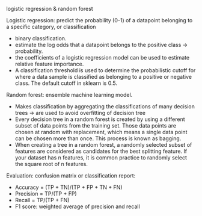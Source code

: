 logistic regression & random forest


Logistic regression: predict the probability (0-1) of a datapoint belonging to a specific category, or classification
- binary classification.
- estimate the log odds that a datapoint belongs to the positive class -> probability.
- the coefficients of a logistic regression model can be used to estimate relative feature importance.
- A classification threshold is used to determine the probabilistic cutoff for where a data sample is classified as belonging to a positive or negative class. The default cutoff in sklearn is 0.5.


Random forest: ensemble machine learning model. 
- Makes classification by aggregating the classifications of many decision trees -> are used to avoid overfitting of decision tree
- Every decision tree in a random forest is created by using a different subset of data points from the training set. Those data points are chosen at random with replacement, which means a single data point can be chosen more than once. This process is known as bagging.
- When creating a tree in a random forest, a randomly selected subset of features are considered as candidates for the best splitting feature. If your dataset has n features, it is common practice to randomly select the square root of n features.


Evaluation: confusion matrix or classification report:
- Accuracy = (TP + TN)/(TP + FP + TN + FN)
- Precision = TP/(TP + FP)
- Recall = TP/(TP + FN)
- F1 score: weighted average of precision and recall
